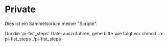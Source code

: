 # Private

Dies ist ein Sammelsorium meiner "Scripte".


Um die 'pi-fist_steps' Datei auszuführen, gehe bitte wie folgt vor
  chmod +x pi-fist_steps
  ./pi-fist_steps
